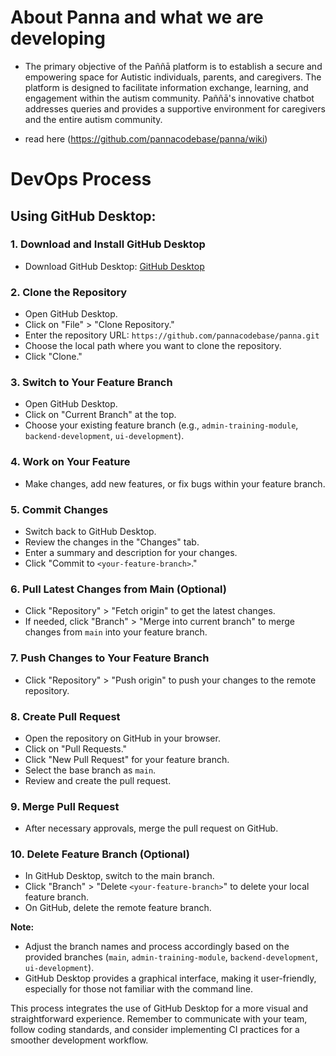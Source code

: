 # About Panna and what we are developing
- The primary objective of the Paññā platform is to establish a secure and empowering space for Autistic individuals, parents, and caregivers. The platform is designed to facilitate information exchange, learning, and engagement within the autism community. Paññā's innovative chatbot addresses queries and provides a supportive environment for caregivers and the entire autism community.

- read here (https://github.com/pannacodebase/panna/wiki)

# DevOps Process

## Using GitHub Desktop:

### 1. Download and Install GitHub Desktop
- Download GitHub Desktop: [GitHub Desktop](https://desktop.github.com/)

### 2. Clone the Repository
- Open GitHub Desktop.
- Click on "File" > "Clone Repository."
- Enter the repository URL: `https://github.com/pannacodebase/panna.git`
- Choose the local path where you want to clone the repository.
- Click "Clone."

### 3. Switch to Your Feature Branch
- Open GitHub Desktop.
- Click on "Current Branch" at the top.
- Choose your existing feature branch (e.g., `admin-training-module`, `backend-development`, `ui-development`).

### 4. Work on Your Feature
- Make changes, add new features, or fix bugs within your feature branch.

### 5. Commit Changes
- Switch back to GitHub Desktop.
- Review the changes in the "Changes" tab.
- Enter a summary and description for your changes.
- Click "Commit to `<your-feature-branch>`."

### 6. Pull Latest Changes from Main (Optional)
- Click "Repository" > "Fetch origin" to get the latest changes.
- If needed, click "Branch" > "Merge into current branch" to merge changes from `main` into your feature branch.

### 7. Push Changes to Your Feature Branch
- Click "Repository" > "Push origin" to push your changes to the remote repository.

### 8. Create Pull Request
- Open the repository on GitHub in your browser.
- Click on "Pull Requests."
- Click "New Pull Request" for your feature branch.
- Select the base branch as `main`.
- Review and create the pull request.

### 9. Merge Pull Request
- After necessary approvals, merge the pull request on GitHub.

### 10. Delete Feature Branch (Optional)
- In GitHub Desktop, switch to the main branch.
- Click "Branch" > "Delete `<your-feature-branch>`" to delete your local feature branch.
- On GitHub, delete the remote feature branch.

**Note:**
- Adjust the branch names and process accordingly based on the provided branches (`main`, `admin-training-module`, `backend-development`, `ui-development`).
- GitHub Desktop provides a graphical interface, making it user-friendly, especially for those not familiar with the command line.

This process integrates the use of GitHub Desktop for a more visual and straightforward experience. Remember to communicate with your team, follow coding standards, and consider implementing CI practices for a smoother development workflow.
